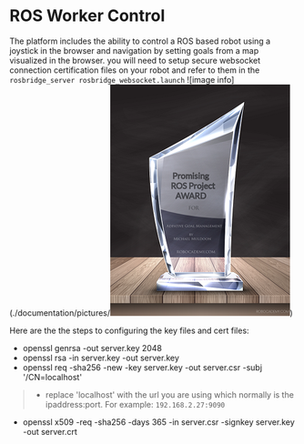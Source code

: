 # ROS Worker Control #

The platform includes the ability to control a ROS based robot using a joystick in the browser and navigation by setting goals from a map visualized in the browser.   you will need to setup secure websocket connection certification files on your robot and refer to them in the `rosbridge_server rosbridge_websocket.launch`
![image info](./documentation/pictures/![image info](./documentation/pictures/2.png))

Here are the the steps to configuring the key files and cert files:
- openssl genrsa -out server.key 2048
- openssl rsa -in server.key -out server.key
- openssl req -sha256 -new -key server.key -out server.csr -subj '/CN=localhost'
> - replace 'localhost' with the url you are using which normally is the ipaddress:port.  For example: `192.168.2.27:9090`
- openssl x509 -req -sha256 -days 365 -in server.csr -signkey server.key -out server.crt
